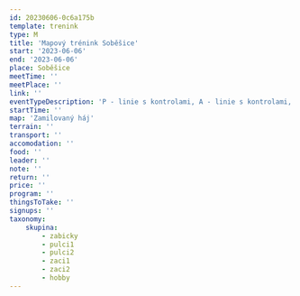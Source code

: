 ```yaml
---
id: 20230606-0c6a175b
template: trenink
type: M
title: 'Mapový trénink Soběšice'
start: '2023-06-06'
end: '2023-06-06'
place: Soběšice
meetTime: ''
meetPlace: ''
link: ''
eventTypeDescription: 'P - linie s kontrolami, A - linie s kontrolami, B - COB, C - SUI hra, K - SUI hra'
startTime: ''
map: 'Zamilovaný háj'
terrain: ''
transport: ''
accomodation: ''
food: ''
leader: ''
note: ''
return: ''
price: ''
program: ''
thingsToTake: ''
signups: ''
taxonomy:
    skupina:
        - zabicky
        - pulci1
        - pulci2
        - zaci1
        - zaci2
        - hobby
---
```


